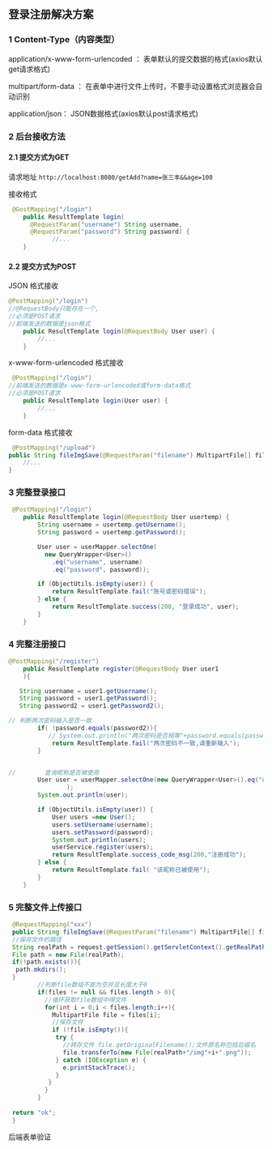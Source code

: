 ## 登录注册解决方案

### 1 Content-Type（内容类型）

application/x-www-form-urlencoded ： 表单默认的提交数据的格式(axios默认get请求格式) 

multipart/form-data ： 在表单中进行文件上传时，不要手动设置格式浏览器会自动识别

application/json： JSON数据格式(axios默认post请求格式) 



### 2 后台接收方法

#### 2.1 提交方式为GET

请求地址 `http://localhost:8080/getAdd?name=张三丰&&age=100`

接收格式

```java
 @GostMapping("/login")
    public ResultTemplate login(
      @RequestParam("username") String username,
      @RequestParam("password") String password) {  
    		//...
    }
```



#### 2.2 提交方式为POST

JSON 格式接收

```java
@PostMapping("/login")
//@RequestBody只能存在一个,
//必须是POST请求
//前端发送的数据是json格式
    public ResultTemplate login(@RequestBody User user) { 
    	//...
    }
```



x-www-form-urlencoded 格式接收

```java
 @PostMapping("/login")
//前端发送的数据是x-www-form-urlencoded或form-data格式
//必须是POST请求
    public ResultTemplate login(User user) {  
    	//...
    }
```

 

form-data 格式接收

```java
 @PostMapping("/upload")
public String fileImgSave(@RequestParam("filename") MultipartFile[] files,HttpServletRequest request){
  	//...
}

```





### 3 完整登录接口

```java
 @PostMapping("/login")
    public ResultTemplate login(@RequestBody User usertemp) {
        String username = usertemp.getUsername();
        String password = usertemp.getPassword();

        User user = userMapper.selectOne(
          new QueryWrapper<User>()
          	.eq("username", username)
          	.eq("password", password));

        if (ObjectUtils.isEmpty(user)) {
            return ResultTemplate.fail("账号或密码错误");
        } else {
            return ResultTemplate.success(200, "登录成功", user);
        }
    }
```



### 4 完整注册接口

```java
@PostMapping("/register")
    public ResultTemplate register(@RequestBody User user1
    ){

   String username = user1.getUsername();
   String password = user1.getPassword();
   String password2 = user1.getPassword2();

// 判断两次密码输入是否一致
        if( !password.equals(password2)){
           // System.out.println("两次密码是否相等"+password.equals(password2));
            return ResultTemplate.fail("两次密码不一致,请重新输入");
        }


//        查询昵称是否被使用
        User user = userMapper.selectOne(new QueryWrapper<User>().eq("username", username)
                );
        System.out.println(user);

        if (ObjectUtils.isEmpty(user)) {
            User users =new User();
            users.setUsername(username);
            users.setPassword(password);
            System.out.println(users);
            userService.register(users);
            return ResultTemplate.success_code_msg(200,"注册成功");
        } else {
            return ResultTemplate.fail( "该昵称已被使用");
        }
    }
```





### 5 完整文件上传接口



```java
 @RequestMapping("xxx")
 public String fileImgSave(@RequestParam("filename") MultipartFile[] files,HttpServletRequest request){
 //保存文件的路径
 String realPath = request.getSession().getServletContext().getRealPath("/imgssss");
 File path = new File(realPath);
 if(!path.exists()){
  path.mkdirs();
 }
        //判断file数组不能为空并且长度大于0
        if(files != null && files.length > 0){
          //循环获取file数组中得文件
          for(int i = 0;i < files.length;i++){
            MultipartFile file = files[i];
            //保存文件
            if (!file.isEmpty()){
             try {
               //转存文件 file.getOriginalFilename();文件原名称包括后缀名
               file.transferTo(new File(realPath+"/img"+i+".png"));
             } catch (IOException e) {
               e.printStackTrace();
             }
           }
          }
        }
 
 return "ok";
 }
```



后端表单验证



